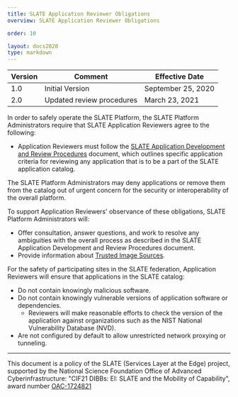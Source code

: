 ```yaml
---
title: SLATE Application Reviewer Obligations 
overview: SLATE Application Reviewer Obligations 

order: 10  

layout: docs2020
type: markdown
---
```


| Version | Comment | Effective Date |
|---|---|---|
|1.0|Initial Version|September 25, 2020|
|2.0|Updated review procedures|March 23, 2021|

In order to safely operate the SLATE Platform, the SLATE Platform Administrators require that SLATE Application Reviewers agree to the following:

- Application Reviewers must follow the [SLATE Application Development and Review Procedures](/docs/security-and-policies/slate-application-developer-and-review-procedures.html) document, which outlines specific application criteria for reviewing any application that is to be a part of the SLATE application catalog.


The SLATE Platform Administrators may deny applications or remove them from the catalog out of urgent concern for the security or interoperability of the overall platform.

To support Application Reviewers' observance of these obligations, SLATE Platform Administrators will:

- Offer consultation, answer questions, and work to resolve any ambiguities with the overall process as described in the SLATE Application Development and Review Procedures document.
- Provide information about [Trusted Image Sources](/docs/security-and-policies/trusted-image-sources.html).

For the safety of participating sites in the SLATE federation, Application Reviewers will ensure that applications in the SLATE catalog: 

- Do not contain knowingly malicious software.
- Do not contain knowingly vulnerable versions of application software or dependencies. 
    - Reviewers will make reasonable efforts to check the version of the application against organizations such as the NIST National Vulnerability Database (NVD).
- Are not configured by default to allow unrestricted network proxying or tunneling. 

<hr>

This document is a policy of the SLATE (Services Layer at the Edge) project, supported by the National Science Foundation Office of Advanced Cyberinfrastructure: "CIF21 DIBBs: EI: SLATE and the Mobility of Capability", award number [OAC-1724821](https://www.nsf.gov/awardsearch/showAward?AWD_ID=1724821&HistoricalAwards=false)